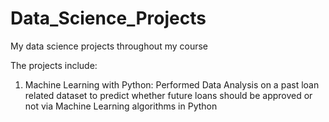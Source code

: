 # Data_Science_Projects
My data science projects throughout my course

The projects include:
1) Machine Learning with Python: 
Performed Data Analysis on a past loan related dataset to predict whether future loans should be approved or not via Machine Learning algorithms in Python
